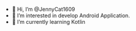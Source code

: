 - 👋 Hi, I’m @JennyCat1609
- 👀 I’m interested in develop Android Application.
- 🌱 I’m currently learning Kotlin

<!---
JennyCat1609/JennyCat1609 is a ✨ special ✨ repository because its `README.md` (this file) appears on your GitHub profile.
You can click the Preview link to take a look at your changes.
- 💞️ I’m looking to collaborate on ...
- 📫 How to reach me ..
--->
